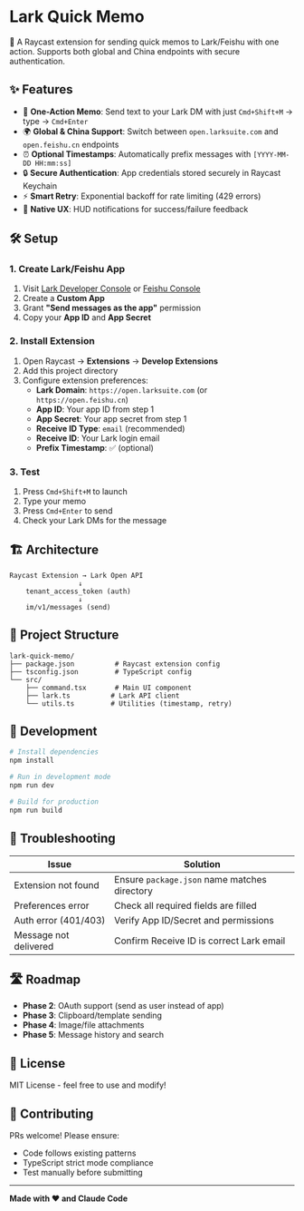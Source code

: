 # Lark Quick Memo

📨 A Raycast extension for sending quick memos to Lark/Feishu with one action. Supports both global and China endpoints with secure authentication.

## ✨ Features

- 🚀 **One-Action Memo**: Send text to your Lark DM with just `Cmd+Shift+M` → type → `Cmd+Enter`
- 🌍 **Global & China Support**: Switch between `open.larksuite.com` and `open.feishu.cn` endpoints
- ⏰ **Optional Timestamps**: Automatically prefix messages with `[YYYY-MM-DD HH:mm:ss]`
- 🔒 **Secure Authentication**: App credentials stored securely in Raycast Keychain
- ⚡ **Smart Retry**: Exponential backoff for rate limiting (429 errors)
- 📱 **Native UX**: HUD notifications for success/failure feedback

## 🛠️ Setup

### 1. Create Lark/Feishu App

1. Visit [Lark Developer Console](https://open.larksuite.com/app) or [Feishu Console](https://open.feishu.cn/app)
2. Create a **Custom App**
3. Grant **"Send messages as the app"** permission
4. Copy your **App ID** and **App Secret**

### 2. Install Extension

1. Open Raycast → **Extensions** → **Develop Extensions**
2. Add this project directory
3. Configure extension preferences:
   - **Lark Domain**: `https://open.larksuite.com` (or `https://open.feishu.cn`)
   - **App ID**: Your app ID from step 1
   - **App Secret**: Your app secret from step 1
   - **Receive ID Type**: `email` (recommended)
   - **Receive ID**: Your Lark login email
   - **Prefix Timestamp**: ✅ (optional)

### 3. Test

1. Press `Cmd+Shift+M` to launch
2. Type your memo
3. Press `Cmd+Enter` to send
4. Check your Lark DMs for the message

## 🏗️ Architecture

```
Raycast Extension → Lark Open API
                 ↓
    tenant_access_token (auth)
                 ↓
    im/v1/messages (send)
```

## 📁 Project Structure

```
lark-quick-memo/
├── package.json          # Raycast extension config
├── tsconfig.json         # TypeScript config
└── src/
    ├── command.tsx       # Main UI component
    ├── lark.ts          # Lark API client
    └── utils.ts         # Utilities (timestamp, retry)
```

## 🔧 Development

```bash
# Install dependencies
npm install

# Run in development mode
npm run dev

# Build for production
npm run build
```

## 🚨 Troubleshooting

| Issue | Solution |
|-------|----------|
| Extension not found | Ensure `package.json` name matches directory |
| Preferences error | Check all required fields are filled |
| Auth error (401/403) | Verify App ID/Secret and permissions |
| Message not delivered | Confirm Receive ID is correct Lark email |

## 🛣️ Roadmap

- **Phase 2**: OAuth support (send as user instead of app)
- **Phase 3**: Clipboard/template sending
- **Phase 4**: Image/file attachments
- **Phase 5**: Message history and search

## 📄 License

MIT License - feel free to use and modify!

## 🤝 Contributing

PRs welcome! Please ensure:
- Code follows existing patterns
- TypeScript strict mode compliance
- Test manually before submitting

---

**Made with ❤️ and Claude Code**